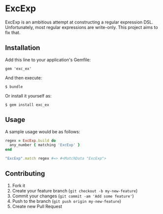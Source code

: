 # ExcExp

ExcExp is an ambitious attempt at constructing a regular expression DSL. Unfortunately, most regular expressions are write-only. This project aims to fix that.

## Installation

Add this line to your application's Gemfile:

    gem 'exc_ex'

And then execute:

    $ bundle

Or install it yourself as:

    $ gem install exc_ex

## Usage

A sample usage would be as follows:

``` RUBY
regex = ExcExp.build do
  any_number { matching 'ExcExp' }
end

"ExcExp".match regex #=> #<MatchData "ExcExp">
```

## Contributing

1. Fork it
2. Create your feature branch (`git checkout -b my-new-feature`)
3. Commit your changes (`git commit -am 'Add some feature'`)
4. Push to the branch (`git push origin my-new-feature`)
5. Create new Pull Request
